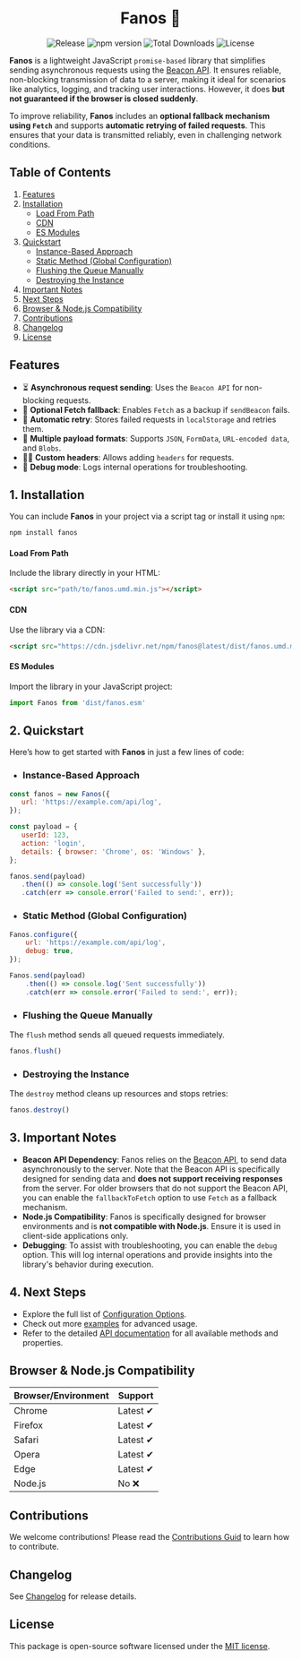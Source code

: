 <div align="center">

# Fanos 🏮

![Release](https://github.com/nassiry/fanosjs/actions/workflows/release.yml/badge.svg)
![npm version](https://img.shields.io/npm/v/fanos.svg)
![Total Downloads](https://img.shields.io/npm/dt/fanos.svg)
![License](https://img.shields.io/npm/l/fanos.svg)

</div>

**Fanos** is a lightweight JavaScript `promise-based` library that simplifies sending asynchronous requests using the [Beacon API](https://w3c.github.io/beacon/). It ensures reliable, non-blocking transmission of data to a server, making it ideal for scenarios like analytics, logging, and tracking user interactions. However, it does **but not guaranteed if the browser is closed suddenly**.

To improve reliability, **Fanos** includes an **optional fallback mechanism using `Fetch`** and supports **automatic retrying of failed requests**. This ensures that your data is transmitted reliably, even in challenging network conditions.


## Table of Contents

1. [Features](#features)
2. [Installation](#1-installation)
    - [Load From Path](#browser)
    - [CDN](#cdn)
    - [ES Modules](#es-modules)
3. [Quickstart](#2-quickstart)
   - [Instance-Based Approach](#instance-based-approach)
    - [Static Method (Global Configuration)](#static-method-global-configuration)
    - [Flushing the Queue Manually](#flushing-the-queue-manually)
    - [Destroying the Instance](#destroying-the-instance)
4. [Important Notes](#3-important-notes)
5. [Next Steps](#4-next-steps)
6. [Browser & Node.js Compatibility](#browser--nodejs-compatibility)
7. [Contributions](#contributions)
8. [Changelog](#changelog)
9. [License](#license)

## Features

- ⏳ **Asynchronous request sending**: Uses the `Beacon API` for non-blocking requests.
- 🔄 **Optional Fetch fallback**: Enables `Fetch` as a backup if `sendBeacon` fails.
- 🔁 **Automatic retry**: Stores failed requests in `localStorage` and retries them.
- 🔄 **Multiple payload formats**: Supports `JSON`, `FormData`, `URL-encoded data`, and `Blobs`.
- 🧑‍💻 **Custom headers**: Allows adding `headers` for requests.
- 🐞 **Debug mode**: Logs internal operations for troubleshooting.

## 1. Installation

You can include **Fanos** in your project via a script tag or install it using `npm`:

```bash
npm install fanos
```

#### Load From Path

Include the library directly in your HTML:

```html
<script src="path/to/fanos.umd.min.js"></script>
```
#### CDN

Use the library via a CDN:

```html
<script src="https://cdn.jsdelivr.net/npm/fanos@latest/dist/fanos.umd.min.js"></script>
```

#### ES Modules

Import the library in your JavaScript project:

```javascript
import Fanos from 'dist/fanos.esm'
```

## 2. Quickstart

Here’s how to get started with **Fanos** in just a few lines of code:

- ### Instance-Based Approach

```javascript
const fanos = new Fanos({
   url: 'https://example.com/api/log',
});

const payload = {
   userId: 123,
   action: 'login',
   details: { browser: 'Chrome', os: 'Windows' },
};

fanos.send(payload)
   .then(() => console.log('Sent successfully'))
   .catch(err => console.error('Failed to send:', err));
```

- ### Static Method (Global Configuration)

```javascript
Fanos.configure({
    url: 'https://example.com/api/log',
    debug: true,
});

Fanos.send(payload)
    .then(() => console.log('Sent successfully'))
    .catch(err => console.error('Failed to send:', err));
```
- ### Flushing the Queue Manually

The `flush` method sends all queued requests immediately.

```javascript
fanos.flush()
```

- ### Destroying the Instance

The `destroy` method cleans up resources and stops retries:

```javascript
fanos.destroy()
```

## 3. Important Notes

- **Beacon API Dependency**: Fanos relies on the [Beacon API](https://w3c.github.io/beacon/), to send data asynchronously to the server. Note that the Beacon API is specifically designed for sending data and **does not support receiving responses** from the server. For older browsers that do not support the Beacon API, you can enable the `fallbackToFetch` option to use `Fetch` as a fallback mechanism.
- **Node.js Compatibility**: Fanos is specifically designed for browser environments and is **not compatible with Node.js**. Ensure it is used in client-side applications only.
- **Debugging**: To assist with troubleshooting, you can enable the `debug` option. This will log internal operations and provide insights into the library's behavior during execution.

## 4. Next Steps

- Explore the full list of [Configuration Options](/docs/configuration.md).
- Check out more [examples](/examples/index.md) for advanced usage.
- Refer to the detailed [API documentation](/docs/api.md) for all available methods and properties.

## Browser & Node.js Compatibility

| Browser/Environment | Support |
|---------------------|---------|
| Chrome              | Latest ✔ |
| Firefox             | Latest ✔ |
| Safari              | Latest ✔ |
| Opera               | Latest ✔ |
| Edge                | Latest ✔ |
| Node.js             | No ❌   |


## Contributions

We welcome contributions! Please read the [Contributions Guid](CONTRIBUTIONS.md) to learn how to contribute.

## Changelog

See [Changelog](CHANGELOG.md) for release details.

## License

This package is open-source software licensed under the [MIT license](LICENSE).